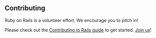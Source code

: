 ## Contributing

Ruby on Rails is a volunteer effort. We encourage you to pitch in!

Please check out the [Contributing to Rails guide](http://edgeguides.rubyonrails.org/contributing_to_ruby_on_rails.html)
to get started. [Join us](http://contributors.rubyonrails.org)!
